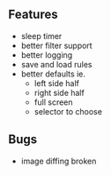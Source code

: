 ## Features

- sleep timer
- better filter support
- better logging
- save and load rules
- better defaults ie.
    - left side half
    - right side half
    - full screen
    - selector to choose

## Bugs

- image diffing broken
